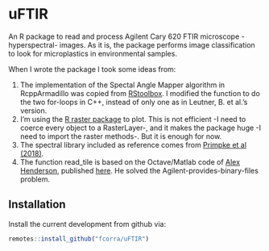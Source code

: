 
<!-- README.md is generated from README.Rmd. Please edit that file -->

# uFTIR

An R package to read and process Agilent Cary 620 FTIR microscope
-hyperspectral- images. As it is, the package performs image
classification to look for microplastics in environmental samples.

When I wrote the package I took some ideas from:

1.  The implementation of the Spectal Angle Mapper algorithm in
    RcppArmadillo was copied from
    [RStoolbox](https://bleutner.github.io/RStoolbox/). I modified the
    function to do the two for-loops in C++, instead of only one as in
    Leutner, B. et al.’s version.
2.  I’m using the [R raster
    package](https://cran.r-project.org/package=raster) to plot. This is
    not efficient -I need to coerce every object to a RasterLayer-, and
    it makes the package huge -I need to import the raster methods-. But
    it is enough for now.
3.  The spectral library included as reference comes from [Primpke et al
    (2018)](https://doi.org/10.1007/s00216-018-1156-x).
4.  The function read\_tile is based on the Octave/Matlab code of [Alex
    Henderson](https://bitbucket.org/AlexHenderson/agilent-file-formats/src/master/),
    published [here](https://doi.org/10.5281/zenodo.399238). He solved
    the Agilent-provides-binary-files problem.

## Installation

Install the current development from github via:

``` r
remotes::install_github("fcorra/uFTIR")
```
